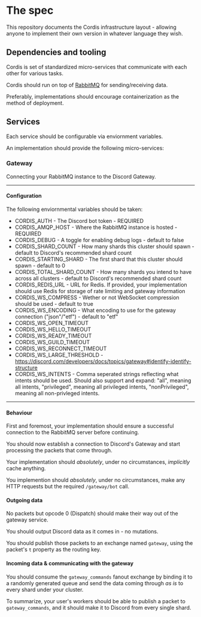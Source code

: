 # The spec

This repository documents the Cordis infrastructure layout - allowing anyone to implement their own version in whatever language they wish.

## Dependencies and tooling

Cordis is set of standardized micro-services that communicate with each other for various tasks.

Cordis should run on top of [RabbitMQ](https://www.rabbitmq.com/) for sending/receiving data.

Preferably, implementations should encourage containerization as the method of deployment.

## Services

Each service should be configurable via enviornment variables.

An implementation should provide the following micro-services:

### Gateway

Connecting your RabbitMQ instance to the Discord Gateway.
___

#### Configuration

The following enviornmental variables should be taken:
- CORDIS_AUTH - The Discord bot token - REQUIRED
- CORDIS_AMQP_HOST - Where the RabbitMQ instance is hosted - REQUIRED
- CORDIS_DEBUG - A toggle for enabling debug logs - default to false
- CORDIS_SHARD_COUNT - How many shards this cluster should spawn - default to Discord's recommended shard count
- CORDIS_STARTING_SHARD - The first shard that this cluster should spawn - default to 0
- CORDIS_TOTAL_SHARD_COUNT - How many shards you intend to have across all clusters - default to Discord's recommended shard count
- CORDIS_REDIS_URL - URL for Redis. If provided, your implementation should use Redis for storage of rate limiting and gateway information
- CORDIS_WS_COMPRESS - Wether or not WebSocket compression should be used - default to true
- CORDIS_WS_ENCODING - What encoding to use for the gateway connection ("json"/"etf") - default to "etf"
- CORDIS_WS_OPEN_TIMEOUT
- CORDIS_WS_HELLO_TIMEOUT
- CORDIS_WS_READY_TIMEOUT
- CORDIS_WS_GUILD_TIMEOUT
- CORDIS_WS_RECONNECT_TIMEOUT
- CORDIS_WS_LARGE_THRESHOLD - https://discord.com/developers/docs/topics/gateway#identify-identify-structure
- CORDIS_WS_INTENTS - Comma seperated strings reflecting what intents should be used. Should also support and expand: "all", meaning all intents, "privileged", meaning all privileged intents, "nonPrivileged", meaning all non-privleged intents.
___

#### Behaviour

First and foremost, your implementation should ensure a successful connection to the RabbitMQ server before continuing.

You should now establish a connection to Discord's Gateway and start processing the packets that come through.

Your implementation should *absolutely*, under no circumstances, *implicitly* cache anything.

You implemention should *absolutely*, under no circumstances, make any HTTP requests but the required `/gateway/bot` call.

#### Outgoing data

No packets but opcode 0 (Dispatch) should make their way out of the gateway service.

You should output Discord data as it comes in - no mutations.

You should publish those packets to an exchange named `gateway`, using the packet's `t` property as the routing key.

#### Incoming data & communicating with the gateway

You should consume the `gateway_commands` fanout exchange by binding it to a randomly generated queue and send the data coming through *as is* to every shard under your cluster.

To summarize, your user's workers should be able to publish a packet to `gateway_commands`, and it should make it to Discord from every single shard.
